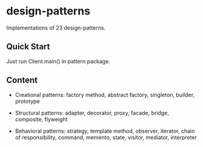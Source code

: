 design-patterns
====
Implementations of 23 design-patterns.

## Quick Start
Just run Client.main() in pattern package.
## Content
  - Creational patterns: factory method, abstract factory, singleton, builder, prototype
  
  - Structural patterns: adapter, decorator, proxy, facade, bridge, composite, flyweight
  
  - Behavioral patterns: strategy, template method, observer, iterator, chain of responsibility, command, memento, state, visitor, mediator, interpreter
